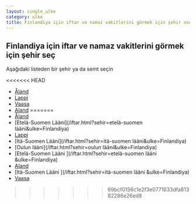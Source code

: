```yaml
---
layout: single_ulke
category: ulke
title: Finlandiya için iftar ve namaz vakitlerini görmek için şehir seç
---
```



## Finlandiya için iftar ve namaz vakitlerini görmek için şehir seç

Aşağıdaki listeden bir şehir ya da semt seçin


<<<<<<< HEAD
* [Åland](/iftar.html?sehir=Åland&ulke=Finlandiya)
* [Lappi](/iftar.html?sehir=Lappi&ulke=Finlandiya)
* [Vaasa](/iftar.html?sehir=Vaasa&ulke=Finlandiya)
* [Aland](/iftar.html?sehir=Aland&ulke=Finlandiya)
=======
* [Åland](/iftar.html?sehir=åland&ulke=Finlandiya)
* [Etelä-Suomen Lääni](/iftar.html?sehir=etelä-suomen lääni&ulke=Finlandiya)
* [Lappi](/iftar.html?sehir=lappi&ulke=Finlandiya)
* [Itä-Suomen Lääni](/iftar.html?sehir=itä-suomen lääni&ulke=Finlandiya)
* [Oulun lääni](/iftar.html?sehir=oulun lääni&ulke=Finlandiya)
* [Etelä-Suomen Lääni ](/iftar.html?sehir=etelä-suomen lääni &ulke=Finlandiya)
* [Aland](/iftar.html?sehir=aland&ulke=Finlandiya)
* [Itä-Suomen Lääni ](/iftar.html?sehir=itä-suomen lääni &ulke=Finlandiya)
* [Vaasa](/iftar.html?sehir=vaasa&ulke=Finlandiya)
>>>>>>> 69bcf0156c1e2f3e0771633dfa81382286e26ed8
